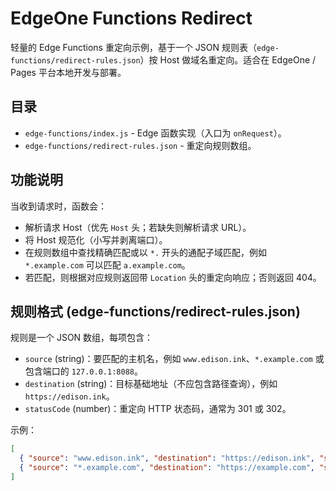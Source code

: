 # EdgeOne Functions Redirect

轻量的 Edge Functions 重定向示例，基于一个 JSON 规则表（`edge-functions/redirect-rules.json`）按 Host 做域名重定向。适合在 EdgeOne / Pages 平台本地开发与部署。

## 目录

- `edge-functions/index.js` - Edge 函数实现（入口为 `onRequest`）。
- `edge-functions/redirect-rules.json` - 重定向规则数组。

## 功能说明

当收到请求时，函数会：

- 解析请求 Host（优先 `Host` 头；若缺失则解析请求 URL）。
- 将 Host 规范化（小写并剥离端口）。
- 在规则数组中查找精确匹配或以 `*.` 开头的通配子域匹配，例如 `*.example.com` 可以匹配 `a.example.com`。
- 若匹配，则根据对应规则返回带 `Location` 头的重定向响应；否则返回 404。

## 规则格式 (edge-functions/redirect-rules.json)

规则是一个 JSON 数组，每项包含：

- `source` (string)：要匹配的主机名，例如 `www.edison.ink`、`*.example.com` 或包含端口的 `127.0.0.1:8088`。
- `destination` (string)：目标基础地址（不应包含路径查询），例如 `https://edison.ink`。
- `statusCode` (number)：重定向 HTTP 状态码，通常为 301 或 302。

示例：

```json
[
  { "source": "www.edison.ink", "destination": "https://edison.ink", "statusCode": 302 },
  { "source": "*.example.com", "destination": "https://example.com", "statusCode": 302 }
]
```

